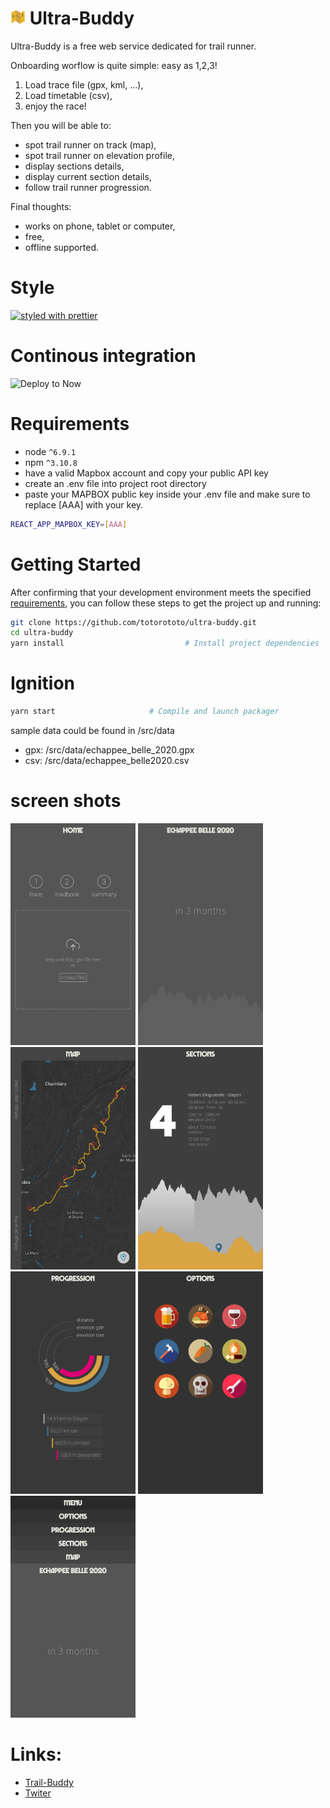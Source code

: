 # <img src="./public/logo192.png" width="24"> Ultra-Buddy

Ultra-Buddy is a free web service dedicated for trail runner.

Onboarding worflow is quite simple: easy as 1,2,3!

1. Load trace file (gpx, kml, ...),
2. Load timetable (csv),
3. enjoy the race!

Then you will be able to:

- spot trail runner on track (map),
- spot trail runner on elevation profile,
- display sections details,
- display current section details,
- follow trail runner progression.

Final thoughts:

- works on phone, tablet or computer,
- free,
- offline supported.

# Style

[![styled with prettier](https://img.shields.io/badge/styled_with-prettier-ff69b4.svg)](https://github.com/prettier/prettier)

# Continous integration

![Deploy to Now](https://badgen.net/badge/%E2%96%B2%20Deploy%20to%20Now/$%20now%20totorototo%2Fultra-buddy/black)

# Requirements

- node `^6.9.1`
- npm `^3.10.8`
- have a valid Mapbox account and copy your public API key
- create an .env file into project root directory
- paste your MAPBOX public key inside your .env file and make sure to replace [AAA] with your key.

```bash
REACT_APP_MAPBOX_KEY=[AAA]
```

# Getting Started

After confirming that your development environment meets the specified [requirements](#requirements), you can follow these steps to get the project up and running:

```bash
git clone https://github.com/totorototo/ultra-buddy.git
cd ultra-buddy
yarn install                           # Install project dependencies
```

# Ignition

```bash
yarn start                     # Compile and launch packager
```

sample data could be found in /src/data

- gpx: /src/data/echappee_belle_2020.gpx
- csv: /src/data/echappee_belle2020.csv

# screen shots

<img src="./screenshots/wizard.png" width="200">
<img src="./screenshots/main.png" width="200">
<img src="./screenshots/map.png" width="200">
<img src="./screenshots/sections.png" width="200">
<img src="./screenshots/progression.png" width="200">
<img src="./screenshots/options.png" width="200">
<img src="./screenshots/stack-menu.png" width="200">

# Links:

- [Trail-Buddy](https://ultra-buddy.now.sh/)
- [Twiter](https://twitter.com/LLogicielle)
